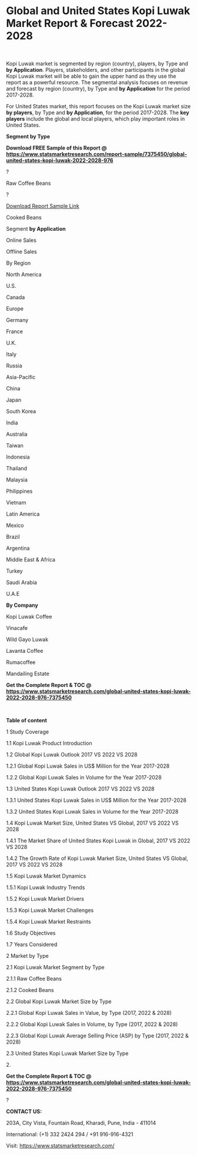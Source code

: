 <h1>Global and United States Kopi Luwak Market Report & Forecast 2022-2028</h1><br/><p>Kopi Luwak market is segmented by region (country), players, by Type and <strong>by Application</strong>. Players, stakeholders, and other participants in the global Kopi Luwak market will be able to gain the upper hand as they use the report as a powerful resource. The segmental analysis focuses on revenue and forecast by region (country), by Type and <strong>by Application</strong> for the period 2017-2028.</p>
 
 
 
 <p>For United States market, this report focuses on the Kopi Luwak market size <strong>by players</strong>, by Type and <strong>by Application</strong>, for the period 2017-2028. The <strong>key players</strong> include the global and local players, which play important roles in United States.</p>
 
 
 
 <p><strong>Segment by Type</strong></p>
 
 
 
 <div><b>Download FREE Sample of this Report @ <a href="https://www.statsmarketresearch.com/download-free-sample/7375450/global-united-states-kopi-luwak-2022-2028-976">https://www.statsmarketresearch.com/report-sample/7375450/global-united-states-kopi-luwak-2022-2028-976</a></b></div>
 
 
 
 <p>? </p>
 
 
 
 <p>Raw Coffee Beans</p>
 
 
 
 <p>? </p>
 
 
 
 <p><a href="https://www.statsmarketresearch.com/download-free-sample/7375450/global-united-states-kopi-luwak-2022-2028-976">Download Report Sample Link</a></p>
 
 
 
 <p>Cooked Beans</p>
 
 
 
 <p>Segment <strong>by Application</strong></p>
 
 
 
 <p>Online Sales</p>
 
 
 
 <p>Offline Sales</p>
 
 
 
 <p>By Region</p>
 
 
 
 <p>North America</p>
 
 
 
 <p>U.S.</p>
 
 
 
 <p>Canada</p>
 
 
 
 <p>Europe</p>
 
 
 
 <p>Germany</p>
 
 
 
 <p>France</p>
 
 
 
 <p>U.K.</p>
 
 
 
 <p>Italy</p>
 
 
 
 <p>Russia</p>
 
 
 
 <p>Asia-Pacific</p>
 
 
 
 <p>China</p>
 
 
 
 <p>Japan</p>
 
 
 
 <p>South Korea</p>
 
 
 
 <p>India</p>
 
 
 
 <p>Australia</p>
 
 
 
 <p>Taiwan</p>
 
 
 
 <p>Indonesia</p>
 
 
 
 <p>Thailand</p>
 
 
 
 <p>Malaysia</p>
 
 
 
 <p>Philippines</p>
 
 
 
 <p>Vietnam</p>
 
 
 
 <p>Latin America</p>
 
 
 
 <p>Mexico</p>
 
 
 
 <p>Brazil</p>
 
 
 
 <p>Argentina</p>
 
 
 
 <p>Middle East & Africa</p>
 
 
 
 <p>Turkey</p>
 
 
 
 <p>Saudi Arabia</p>
 
 
 
 <p>U.A.E</p>
 
 
 
 <p><strong>By Company</strong></p>
 
 
 
 <p>Kopi Luwak Coffee</p>
 
 
 
 <p>Vinacafe</p>
 
 
 
 <p>Wild Gayo Luwak</p>
 
 
 
 <p>Lavanta Coffee</p>
 
 
 
 <p>Rumacoffee</p>
 
 
 
 <p>Mandailing Estate</p>
 
 
 
 <div><b>Get the Complete Report & TOC @ <a href="https://www.statsmarketresearch.com/global-united-states-kopi-luwak-2022-2028-976-7375450">https://www.statsmarketresearch.com/global-united-states-kopi-luwak-2022-2028-976-7375450</a></b></div>
 
 
 
 <p><br />
 
 <b>Table of content</b></p>
 
 
 
 <p>1 Study Coverage<br />
 
 1.1 Kopi Luwak Product Introduction<br />
 
 1.2 Global Kopi Luwak Outlook 2017 VS 2022 VS 2028<br />
 
 1.2.1 Global Kopi Luwak Sales in US$ Million for the Year 2017-2028<br />
 
 1.2.2 Global Kopi Luwak Sales in Volume for the Year 2017-2028<br />
 
 1.3 United States Kopi Luwak Outlook 2017 VS 2022 VS 2028<br />
 
 1.3.1 United States Kopi Luwak Sales in US$ Million for the Year 2017-2028<br />
 
 1.3.2 United States Kopi Luwak Sales in Volume for the Year 2017-2028<br />
 
 1.4 Kopi Luwak Market Size, United States VS Global, 2017 VS 2022 VS 2028<br />
 
 1.4.1 The Market Share of United States Kopi Luwak in Global, 2017 VS 2022 VS 2028<br />
 
 1.4.2 The Growth Rate of Kopi Luwak Market Size, United States VS Global, 2017 VS 2022 VS 2028<br />
 
 1.5 Kopi Luwak Market Dynamics<br />
 
 1.5.1 Kopi Luwak Industry Trends<br />
 
 1.5.2 Kopi Luwak Market Drivers<br />
 
 1.5.3 Kopi Luwak Market Challenges<br />
 
 1.5.4 Kopi Luwak Market Restraints<br />
 
 1.6 Study Objectives<br />
 
 1.7 Years Considered<br />
 
 2 Market by Type<br />
 
 2.1 Kopi Luwak Market Segment by Type<br />
 
 2.1.1 Raw Coffee Beans<br />
 
 2.1.2 Cooked Beans<br />
 
 2.2 Global Kopi Luwak Market Size by Type<br />
 
 2.2.1 Global Kopi Luwak Sales in Value, by Type (2017, 2022 & 2028)<br />
 
 2.2.2 Global Kopi Luwak Sales in Volume, by Type (2017, 2022 & 2028)<br />
 
 2.2.3 Global Kopi Luwak Average Selling Price (ASP) by Type (2017, 2022 & 2028)<br />
 
 2.3 United States Kopi Luwak Market Size by Type<br />
 
 2.</p>
 
 
 
 <div><b>Get the Complete Report & TOC @ <a href="https://www.statsmarketresearch.com/global-united-states-kopi-luwak-2022-2028-976-7375450">https://www.statsmarketresearch.com/global-united-states-kopi-luwak-2022-2028-976-7375450</a></b></div>
 
 
 
 <p>? </p>
 
 
 
 <p><b>CONTACT US:</b><br />
 
 203A, City Vista, Fountain Road, Kharadi, Pune, India - 411014<br />
 
 International: (+1) 332 2424 294 / +91 916-916-4321<br />
 
 Visit: <a href="https://www.statsmarketresearch.com/">https://www.statsmarketresearch.com/</a></p>